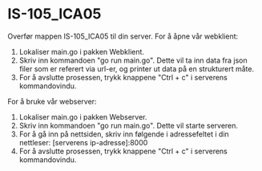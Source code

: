 # IS-105_ICA05
Overfør mappen IS-105_ICA05 til din server.
For å åpne vår webklient:
1. Lokaliser main.go i pakken Webklient. 
2. Skriv inn kommandoen "go run main.go". Dette vil ta inn data fra json filer som er referert via url-er, og printer ut data på en strukturert måte.
3. For å avslutte prosessen, trykk knappene "Ctrl + c" i serverens kommandovindu. 

For å bruke vår webserver:
1. Lokaliser main.go i pakken Webserver.
2. Skriv inn kommandoen "go run main.go". Dette vil starte serveren. 
3. For å gå inn på nettsiden, skriv inn følgende i adressefeltet i din nettleser: [serverens ip-adresse]:8000
4. For å avslutte prosessen, trykk knappene "Ctrl + c" i serverens kommandovindu.
